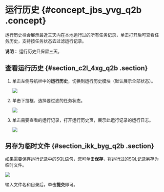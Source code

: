 # 运行历史 {#concept_jbs_yvg_q2b .concept}

运行历史栏会展示最近三天内在本地运行过的所有任务记录，单击打开后可查看任务历史，支持按任务状态去过滤运行记录。

**说明：** 运行历史只保留三天。

## 查看运行历史 {#section_c2l_4xg_q2b .section}

1.  单击左侧导航栏中的**运行历史**，切换到运行历史模块（默认展示全部状态）。

    ![](http://static-aliyun-doc.oss-cn-hangzhou.aliyuncs.com/assets/img/16314/15427070957952_zh-CN.png)

2.  单击下拉框，选择要过滤的任务状态。

    ![](http://static-aliyun-doc.oss-cn-hangzhou.aliyuncs.com/assets/img/16314/15427070957953_zh-CN.png)

3.  单击需要查看的运行记录，打开运行历史页，展示此运行记录的运行日志。

    ![](http://static-aliyun-doc.oss-cn-hangzhou.aliyuncs.com/assets/img/16314/15427070967954_zh-CN.png)


## 另存为临时文件 {#section_ikk_byg_q2b .section}

如果需要保存运行记录中的SQL语句，您可单击**保存**，将运行过的SQL记录另存为临时文件。

![](http://static-aliyun-doc.oss-cn-hangzhou.aliyuncs.com/assets/img/16314/15427070967955_zh-CN.png)

输入文件名和目录后，单击**提交**即可。

